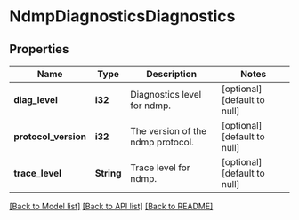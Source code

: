 # NdmpDiagnosticsDiagnostics

## Properties
Name | Type | Description | Notes
------------ | ------------- | ------------- | -------------
**diag_level** | **i32** | Diagnostics level for ndmp. | [optional] [default to null]
**protocol_version** | **i32** | The version of the ndmp protocol. | [optional] [default to null]
**trace_level** | **String** | Trace level for ndmp. | [optional] [default to null]

[[Back to Model list]](../README.md#documentation-for-models) [[Back to API list]](../README.md#documentation-for-api-endpoints) [[Back to README]](../README.md)


